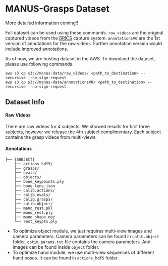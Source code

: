 # MANUS-Grasps Dataset

More detailed information coming!!

Full dataset can be used using these commands. `raw_videos` are the original captured videos from the [BRICS](https://ivl.cs.brown.edu/research/diva.html) capture system. `annotationsV0` are the 1st version of annotations for the raw videos. Further annotation version would include improved annotations. 

As of now, we are hosting dataset in the AWS. To downlaod the dataset, please use following commands. 

```
aws s3 cp s3://manus-data/raw_videos/ <path_to_destination> --recursive --no-sign-request
aws s3 cp s3://manus-data/annotationsV0/ <path_to_destination> --recursive --no-sign-request
```

## Dataset Info

#### Raw Videos
There are raw videos for 4 subjects. We showed results for first three subjects, however we release the 4th subject complimentary. Each subject contains the grasp videos from multi-views. 

#### Annotations

```
├── {SUBJECT}
    ├── actions_hdf5/ 
    ├── grasps/ 
    ├── evals/ 
    ├── objects/ 
    ├── bone_keypoints.ply
    ├── bone_lens.json
    ├── calib.actions/ 
    ├── calib.evals/ 
    ├── calib.grasps/ 
    ├── calib.object/ 
    ├── mano_rest.pkl
    ├── mano_rest.ply
    ├── mano_shape.npz
    └── rest_keypts.ply
```

- To optimize object module, we just requires multi-view images and camera parameters. Camera parameters can be found in `calib.object` folder. `optim_params.txt` file contains the camera parameters. And images can be found inside `object` folder. 
- To optimize hand module, we use multi-view sequences of different hand poses. It can be found in `actions_hdf5` folder. 